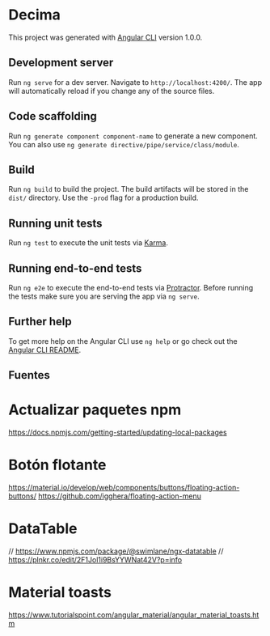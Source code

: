 # Decima

This project was generated with [Angular CLI](https://github.com/angular/angular-cli) version 1.0.0.

## Development server

Run `ng serve` for a dev server. Navigate to `http://localhost:4200/`. The app will automatically reload if you change any of the source files.

## Code scaffolding

Run `ng generate component component-name` to generate a new component. You can also use `ng generate directive/pipe/service/class/module`.

## Build

Run `ng build` to build the project. The build artifacts will be stored in the `dist/` directory. Use the `-prod` flag for a production build.

## Running unit tests

Run `ng test` to execute the unit tests via [Karma](https://karma-runner.github.io).

## Running end-to-end tests

Run `ng e2e` to execute the end-to-end tests via [Protractor](http://www.protractortest.org/).
Before running the tests make sure you are serving the app via `ng serve`.

## Further help

To get more help on the Angular CLI use `ng help` or go check out the [Angular CLI README](https://github.com/angular/angular-cli/blob/master/README.md).


## Fuentes
# Actualizar paquetes npm
https://docs.npmjs.com/getting-started/updating-local-packages

# Botón flotante
https://material.io/develop/web/components/buttons/floating-action-buttons/
https://github.com/igghera/floating-action-menu

# DataTable
// https://www.npmjs.com/package/@swimlane/ngx-datatable
// https://plnkr.co/edit/2F1Jol1i9BsYYWNat42V?p=info

# Material toasts
https://www.tutorialspoint.com/angular_material/angular_material_toasts.htm